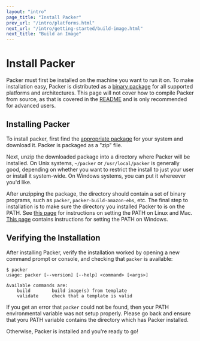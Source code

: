 ```yaml
---
layout: "intro"
page_title: "Install Packer"
prev_url: "/intro/platforms.html"
next_url: "/intro/getting-started/build-image.html"
next_title: "Build an Image"
---
```


# Install Packer

Packer must first be installed on the machine you want to run it on.
To make installation easy, Packer is distributed as a [binary package](#)
for all supported platforms and architectures. This page will not cover how
to compile Packer from source, as that is covered in the
[README](https://github.com/mitchellh/packer/blob/master/README.md) and is only
recommended for advanced users.

## Installing Packer

To install packer, first find the [appropriate package](#)
for your system and download it. Packer is packaged as a "zip" file.

Next, unzip the downloaded package into a directory where Packer will be
installed. On Unix systems, `~/packer` or `/usr/local/packer` is generally good,
depending on whether you want to restrict the install to just your user
or install it system-wide. On Windows systems, you can put it whereever you'd
like.

After unzipping the package, the directory should contain a set of binary
programs, such as `packer`, `packer-build-amazon-ebs`, etc. The final step
to installation is to make sure the directory you installed Packer to
is on the PATH. See [this page](http://stackoverflow.com/questions/14637979/how-to-permanently-set-path-on-linux)
for instructions on setting the PATH on Linux and Mac.
[This page](http://stackoverflow.com/questions/1618280/where-can-i-set-path-to-make-exe-on-windows)
contains instructions for setting the PATH on Windows.

## Verifying the Installation

After installing Packer, verify the installation worked by opening
a new command prompt or console, and checking that `packer` is available:

```
$ packer
usage: packer [--version] [--help] <command> [<args>]

Available commands are:
    build        build image(s) from template
    validate     check that a template is valid
```

If you get an error that `packer` could not be found, then your PATH
environmental variable was not setup properly. Please go back and ensure
that yoru PATH variable contains the directory which has Packer installed.

Otherwise, Packer is installed and you're ready to go!
